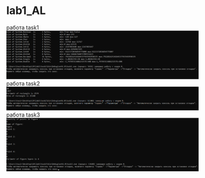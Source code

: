 # lab1_AL
работа task1
![](https://github.com/Touir/lab1_AL/blob/main/1.png?raw=true)
работа task2
![](https://github.com/Touir/lab1_AL/blob/main/2.png?raw=true)
работа task3
![](https://github.com/Touir/lab1_AL/blob/main/3.png?raw=true)
